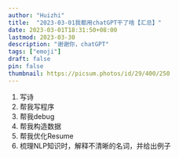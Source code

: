 ```yaml
---
author: "Huizhi"
title:  "2023-03-01我都用chatGPT干了啥【汇总】"  
date: 2023-03-01T18:31:50+08:00
lastmod: 2023-03-30
description: "谢谢你，chatGPT"
tags: ["emoji"]
draft: false
pin: false
thumbnail: https://picsum.photos/id/29/400/250
---
```




 
1. 写诗
2. 帮我写程序
3. 帮我debug
4. 帮我构造数据
5. 帮我优化Resume
6. 梳理NLP知识时，解释不清晰的名词，并给出例子